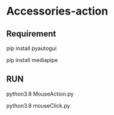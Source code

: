 # Accessories-action

## Requirement
pip install pyautogui

pip install mediapipe


## RUN
python3.8 MouseAction.py

python3.8 mouseClick.py
